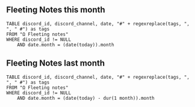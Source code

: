 ## Fleeting Notes this month
```dataview
TABLE discord_id, discord_channel, date, "#" + regexreplace(tags, ", ", " #") as tags
FROM "Ω Fleeting notes"
WHERE discord_id != NULL
	AND date.month = (date(today)).month
```

## Fleeting Notes last month
```dataview
TABLE discord_id, discord_channel, date, "#" + regexreplace(tags, ", ", " #") as tags
FROM "Ω Fleeting notes"
WHERE discord_id != NULL
	AND date.month = (date(today) - dur(1 month)).month
```
